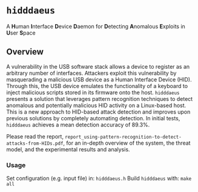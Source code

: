 # `hidddaeus`
A **H**uman **I**nterface **D**evice **D**aemon for **D**etecting **A**nomalous **E**xploits in **U**ser **S**pace

## Overview
A vulnerability in the USB software stack allows a device to register as an arbitrary number of interfaces. Attackers exploit this vulnerability by masquerading a malicious USB device as a Human Interface Device (HID). Through this, the USB device emulates the functionality of a keyboard to inject malicious scripts stored in its firmware onto the host. 
`hidddaeus` presents a solution that leverages pattern recognition techniques to detect anomalous and potentially malicious HID activity on a Linux-based host. This is a new approach to HID-based attack detection and improves upon previous solutions by completely automating detection. In initial tests, `hidddaeus` achieves a mean detection accuracy of 89.3%. 

Please read the report, `report_using-pattern-recognition-to-detect-attacks-from-HIDs.pdf`, for an in-depth overview of the system, the threat model, and the experimental results and analysis. 

### Usage
Set configuration (e.g. input file) in: `hidddaeus.h`
Build `hidddaeus` with: `make all`

